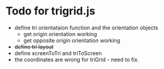 # Todo for trigrid.js

- define tri orientataion function and the orientation objects
  - get origin orientation working
  - get opposite origin orientation working
- ~~define tri layout~~
- define screenToTri and triToScreen
- the coordinates are wrong for triGrid - need to fix.
